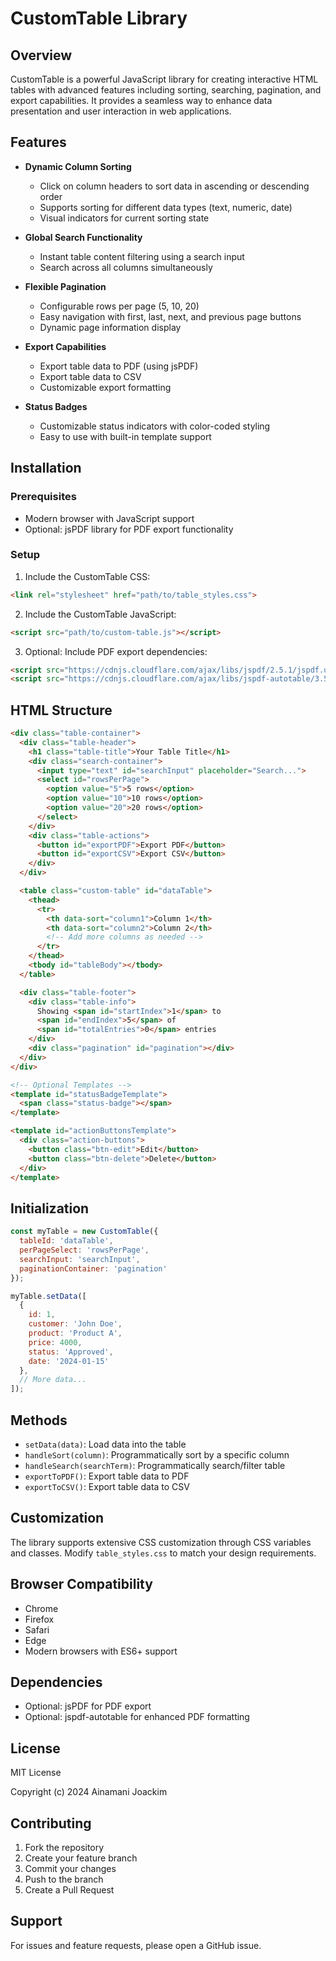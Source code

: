 # CustomTable Library

## Overview

CustomTable is a powerful JavaScript library for creating interactive HTML tables with advanced features including sorting, searching, pagination, and export capabilities. It provides a seamless way to enhance data presentation and user interaction in web applications.

## Features

- **Dynamic Column Sorting**
  - Click on column headers to sort data in ascending or descending order
  - Supports sorting for different data types (text, numeric, date)
  - Visual indicators for current sorting state

- **Global Search Functionality**
  - Instant table content filtering using a search input
  - Search across all columns simultaneously

- **Flexible Pagination**
  - Configurable rows per page (5, 10, 20)
  - Easy navigation with first, last, next, and previous page buttons
  - Dynamic page information display

- **Export Capabilities**
  - Export table data to PDF (using jsPDF)
  - Export table data to CSV
  - Customizable export formatting

- **Status Badges**
  - Customizable status indicators with color-coded styling
  - Easy to use with built-in template support

## Installation

### Prerequisites

- Modern browser with JavaScript support
- Optional: jsPDF library for PDF export functionality

### Setup

1. Include the CustomTable CSS:
```html
<link rel="stylesheet" href="path/to/table_styles.css">
```

2. Include the CustomTable JavaScript:
```html
<script src="path/to/custom-table.js"></script>
```

3. Optional: Include PDF export dependencies:
```html
<script src="https://cdnjs.cloudflare.com/ajax/libs/jspdf/2.5.1/jspdf.umd.min.js"></script>
<script src="https://cdnjs.cloudflare.com/ajax/libs/jspdf-autotable/3.5.31/jspdf.plugin.autotable.min.js"></script>
```

## HTML Structure

```html
<div class="table-container">
  <div class="table-header">
    <h1 class="table-title">Your Table Title</h1>
    <div class="search-container">
      <input type="text" id="searchInput" placeholder="Search...">
      <select id="rowsPerPage">
        <option value="5">5 rows</option>
        <option value="10">10 rows</option>
        <option value="20">20 rows</option>
      </select>
    </div>
    <div class="table-actions">
      <button id="exportPDF">Export PDF</button>
      <button id="exportCSV">Export CSV</button>
    </div>
  </div>

  <table class="custom-table" id="dataTable">
    <thead>
      <tr>
        <th data-sort="column1">Column 1</th>
        <th data-sort="column2">Column 2</th>
        <!-- Add more columns as needed -->
      </tr>
    </thead>
    <tbody id="tableBody"></tbody>
  </table>

  <div class="table-footer">
    <div class="table-info">
      Showing <span id="startIndex">1</span> to 
      <span id="endIndex">5</span> of 
      <span id="totalEntries">0</span> entries
    </div>
    <div class="pagination" id="pagination"></div>
  </div>
</div>

<!-- Optional Templates -->
<template id="statusBadgeTemplate">
  <span class="status-badge"></span>
</template>

<template id="actionButtonsTemplate">
  <div class="action-buttons">
    <button class="btn-edit">Edit</button>
    <button class="btn-delete">Delete</button>
  </div>
</template>
```

## Initialization

```javascript
const myTable = new CustomTable({
  tableId: 'dataTable',
  perPageSelect: 'rowsPerPage',
  searchInput: 'searchInput',
  paginationContainer: 'pagination'
});

myTable.setData([
  { 
    id: 1, 
    customer: 'John Doe', 
    product: 'Product A', 
    price: 4000, 
    status: 'Approved', 
    date: '2024-01-15' 
  },
  // More data...
]);
```

## Methods

- `setData(data)`: Load data into the table
- `handleSort(column)`: Programmatically sort by a specific column
- `handleSearch(searchTerm)`: Programmatically search/filter table
- `exportToPDF()`: Export table data to PDF
- `exportToCSV()`: Export table data to CSV

## Customization

The library supports extensive CSS customization through CSS variables and classes. Modify `table_styles.css` to match your design requirements.

## Browser Compatibility

- Chrome
- Firefox
- Safari
- Edge
- Modern browsers with ES6+ support

## Dependencies

- Optional: jsPDF for PDF export
- Optional: jspdf-autotable for enhanced PDF formatting

## License

MIT License

Copyright (c) 2024 Ainamani Joackim

## Contributing

1. Fork the repository
2. Create your feature branch
3. Commit your changes
4. Push to the branch
5. Create a Pull Request

## Support

For issues and feature requests, please open a GitHub issue.